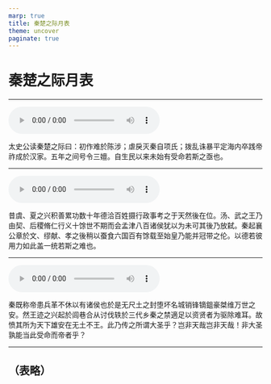 ```yaml
---
marp: true
title: 秦楚之际月表
theme: uncover
paginate: true
---
```


# 秦楚之际月表

---

![](assets/audios/016/1.mp3)

太史公读秦楚之际曰：初作难於陈涉；虐戾灭秦自项氏；拨乱诛暴平定海内卒践帝祚成於汉家。五年之间号令三嬗。自生民以来未始有受命若斯之亟也。

---

![](assets/audios/016/2.mp3)

昔虞、夏之兴积善累功数十年德洽百姓摄行政事考之于天然後在位。汤、武之王乃由契、后稷脩仁行义十馀世不期而会孟津八百诸侯犹以为未可其後乃放弑。秦起襄公章於文、缪献、孝之後稍以蚕食六国百有馀载至始皇乃能并冠带之伦。以德若彼用力如此盖一统若斯之难也。

---

![](assets/audios/016/3.mp3)

秦既称帝患兵革不休以有诸侯也於是无尺土之封堕坏名城销锋镝鉏豪桀维万世之安。然王迹之兴起於闾巷合从讨伐轶於三代乡秦之禁適足以资贤者为驱除难耳。故愤其所为天下雄安在无土不王。此乃传之所谓大圣乎？岂非天哉岂非天哉！非大圣孰能当此受命而帝者乎？

---

## （表略）
